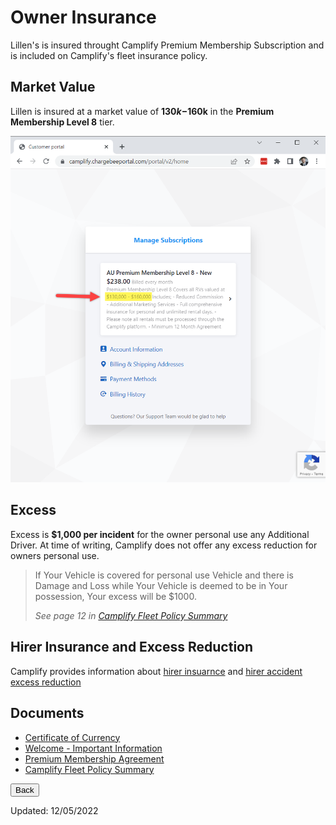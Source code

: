 <link href="../../../styles/custom.css" rel="stylesheet" />

# Owner Insurance
Lillen's is insured throught Camplify Premium Membership Subscription and is included on Camplify's 
fleet insurance policy. 

## Market Value
Lillen is insured at a market value of **$130k-$160k** in the **Premium Membership Level 8** tier.

![market-value](market-value-tier.png)

## Excess
Excess is **$1,000 per incident** for the owner personal use any Additional Driver. At time of writing, Camplify does not offer 
any excess reduction for owners personal use.

> If Your Vehicle is covered for personal use Vehicle and there is Damage
and Loss while Your Vehicle is deemed to be in Your possession, Your
excess will be $1000.
> 
> *See page 12 in [Camplify Fleet Policy Summary](Camplify_Fleet_Policy_Summary_Inclusions_Exclusions_AU_01102021-a598a417fb437b7a0ea3f5ea7ad4f850178a58596c61bbb158564b211ee7af0c.pdf)*

## Hirer Insurance and Excess Reduction
Camplify provides information about [hirer insuarnce](https://www.camplify.com.au/hirer-insurance) and [hirer accident excess reduction](https://www.camplify.com.au/accident-excess)

## Documents
- [Certificate of Currency](Mikael-Hallin--Camplify-Insuret-COC.pdf)
- [Welcome - Important Information](Welcome-Important-Information.pdf)
- [Premium Membership Agreement](Premium_Membership_Agreements_AU_01102021-ef9fa79eff886944e1e1809bcbc5058268c052c381822fb55748fffeb27a0bf3.pdf)
- [Camplify Fleet Policy Summary](Camplify_Fleet_Policy_Summary_Inclusions_Exclusions_AU_01102021-a598a417fb437b7a0ea3f5ea7ad4f850178a58596c61bbb158564b211ee7af0c.pdf)

<a href="../"><button class="nav-button"><i class="arrow arrow-left"></i> Back</button></a>

Updated: 12/05/2022